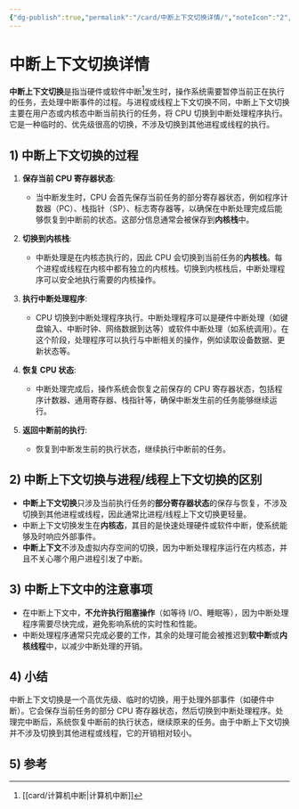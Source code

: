 ```yaml
---
{"dg-publish":true,"permalink":"/card/中断上下文切换详情/","noteIcon":"2","created":"2024-09-14T19:33:33+08:00","updated":"2024-09-20T21:17:27+08:00"}
---
```



# 中断上下文切换详情

**中断上下文切换**是指当硬件或软件中断[^1]发生时，操作系统需要暂停当前正在执行的任务，去处理中断事件的过程。与进程或线程上下文切换不同，中断上下文切换主要在用户态或内核态中断当前执行的任务，将 CPU 切换到中断处理程序执行。它是一种临时的、优先级很高的切换，不涉及切换到其他进程或线程的执行。

## 1) 中断上下文切换的过程

1. **保存当前 CPU 寄存器状态**:
   - 当中断发生时，CPU 会首先保存当前任务的部分寄存器状态，例如程序计数器（PC）、栈指针（SP）、标志寄存器等，以确保在中断处理完成后能够恢复到中断前的状态。这部分信息通常会被保存到**内核栈**中。

2. **切换到内核栈**:
   - 中断处理是在内核态执行的，因此 CPU 会切换到当前任务的**内核栈**。每个进程或线程在内核中都有独立的内核栈。切换到内核栈后，中断处理程序可以安全地执行需要的内核操作。

3. **执行中断处理程序**:
   - CPU 切换到中断处理程序执行。中断处理程序可以是硬件中断处理（如键盘输入、中断时钟、网络数据到达等）或软件中断处理（如系统调用）。在这个阶段，处理程序可以执行与中断相关的操作，例如读取设备数据、更新状态等。

4. **恢复 CPU 状态**:
   - 中断处理完成后，操作系统会恢复之前保存的 CPU 寄存器状态，包括程序计数器、通用寄存器、栈指针等，确保中断发生前的任务能够继续运行。

5. **返回中断前的执行**:
   - 恢复到中断发生前的执行状态，继续执行中断前的任务。

## 2) 中断上下文切换与进程/线程上下文切换的区别

- **中断上下文切换**只涉及当前执行任务的**部分寄存器状态**的保存与恢复，不涉及切换到其他进程或线程，因此通常比进程/线程上下文切换更轻量。
- 中断上下文切换发生在**内核态**，其目的是快速处理硬件或软件中断，使系统能够及时响应外部事件。
- **中断上下文**不涉及虚拟内存空间的切换，因为中断处理程序运行在内核态，并且不关心哪个用户进程引发了中断。
  

## 3) 中断上下文中的注意事项

- 在中断上下文中，**不允许执行阻塞操作**（如等待 I/O、睡眠等），因为中断处理程序需要尽快完成，避免影响系统的实时性和性能。
- 中断处理程序通常只完成必要的工作，其余的处理可能会被推迟到**软中断**或**内核线程**中，以减少中断处理的开销。
  

## 4) 小结

中断上下文切换是一个高优先级、临时的切换，用于处理外部事件（如硬件中断）。它会保存当前任务的部分 CPU 寄存器状态，然后切换到中断处理程序。处理完中断后，系统恢复中断前的执行状态，继续原来的任务。由于中断上下文切换并不涉及切换到其他进程或线程，它的开销相对较小。

## 5) 参考

[^1]: [[card/计算机中断\|计算机中断]]
